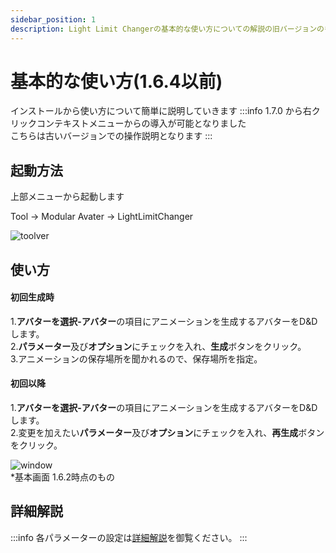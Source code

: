 ```yaml
---
sidebar_position: 1
description: Light Limit Changerの基本的な使い方についての解説の旧バージョンのものです。
---
```


# 基本的な使い方(1.6.4以前)

インストールから使い方について簡単に説明していきます
:::info
1.7.0 から右クリックコンテキストメニューからの導入が可能となりました  
こちらは古いバージョンでの操作説明となります
:::
## 起動方法

上部メニューから起動します  

Tool → Modular Avater → LightLimitChanger  

![toolver](/img/docs/howtouse/toolber.png)

## 使い方

#### 初回生成時  
1.**アバターを選択-アバター**の項目にアニメーションを生成するアバターをD&Dします。  
2.**パラメーター**及び**オプション**にチェックを入れ、**生成**ボタンをクリック。  
3.アニメーションの保存場所を聞かれるので、保存場所を指定。

#### 初回以降
1.**アバターを選択-アバター**の項目にアニメーションを生成するアバターをD&Dします。  
2.変更を加えたい**パラメーター**及び**オプション**にチェックを入れ、**再生成**ボタンをクリック。  

![window](/img/docs/howtouse/window.png)  
*基本画面 1.6.2時点のもの

## 詳細解説
:::info
各パラメーターの設定は[詳細解説](/docs/discription/disc_param)を御覧ください。
:::

